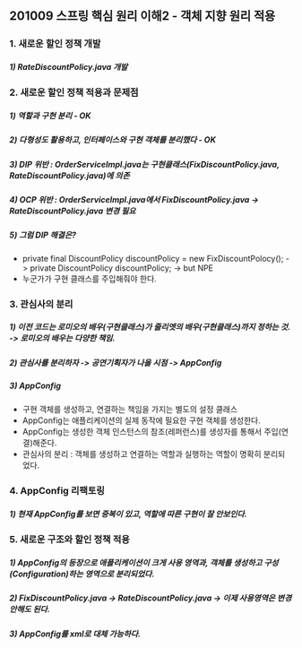 ## 201009 스프링 핵심 원리 이해2 - 객체 지향 원리 적용
### 1. 새로운 할인 정책 개발 
##### 1) RateDiscountPolicy.java 개발

### 2. 새로운 할인 정책 적용과 문제점
##### 1) 역할과 구현 분리 - OK
##### 2) 다형성도 활용하고, 인터페이스와 구현 객체를 분리했다 - OK
##### 3) DIP 위반 : OrderServiceImpl.java는 구현클래스(FixDiscountPolicy.java, RateDiscountPolicy.java)에 의존
##### 4) OCP 위반 : OrderServiceImpl.java에서 FixDiscountPolicy.java -> RateDiscountPolicy.java 변경 필요
##### 5) 그럼 DIP 해결은?
* private final DiscountPolicy discountPolicy = new FixDiscountPolocy(); -> private DiscountPolicy discountPolicy;  -> but NPE
* 누군가가 구현 클래스를 주입해줘야 한다.

### 3. 관심사의 분리
##### 1) 이전 코드는 로미오의 배우(구현클래스)가 줄리엣의 배우(구현클래스)까지 정하는 것. -> 로미오의 배우는 다양한 책임.
##### 2) 관심사를 분리하자 -> 공연기획자가 나올 시점 -> AppConfig
##### 3) AppConfig 
* 구현 객체를 생성하고, 연결하는 책임을 가지는 별도의 설정 클래스
* AppConfig는 애플리케이션의 실제 동작에 필요한 구현 객체를 생성한다.
* AppConfig는 생성한 객체 인스턴스의 참조(레퍼런스)를 생성자를 통해서 주입(연결)해준다. 
* 관심사의 분리 : 객체를 생성하고 연결하는 역할과 실행하는 역할이 명확히 분리되었다.

### 4. AppConfig 리팩토링
##### 1) 현재 AppConfig를 보면 중복이 있고, 역할에 따른 구현이 잘 안보인다.

### 5. 새로운 구조와 할인 정책 적용
##### 1) AppConfig의 등장으로 애플리케이션이 크게 사용 영역과, 객체를 생성하고 구성(Configuration)하는 영역으로 분리되었다.
##### 2) FixDiscountPolicy.java -> RateDiscountPolicy.java -> 이제 사용영역은 변경안해도 된다.
##### 3) AppConfig를 xml로 대체 가능하다.